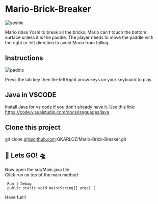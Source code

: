 # Mario-Brick-Breaker


![yoshio](https://user-images.githubusercontent.com/20764455/188511558-61f9af9b-0396-42d3-95ff-f0101cd9bb8e.gif)


Mario rides Yoshi to break all the bricks. Mario can't touch the bottom surface unless it is the paddle. 
The player needs to move the paddle with the right or left direction to avoid Mario from falling.

## Instructions

![paddle](https://user-images.githubusercontent.com/20764455/188511692-434ba40b-54e7-47f2-8aae-1f501c46a5b6.png)

Press the tab key then the left/right arrow keys on your keyboard to play. 


 ## Java in VSCODE 

 Install Java for vs code if you don't already have it. 
 Use this link: https://code.visualstudio.com/docs/languages/java

 
 ## Clone this project 

 git clone git@github.com:GKARLOZ/Mario-Brick-Breaker.git


 ## 	:rocket: Lets GO! :flying_saucer:	

 Now open the src/Main.java file  
 Click run on top of the main method 
    
     Run | Debug
     public static void main(String[] args) {

Have fun!!
